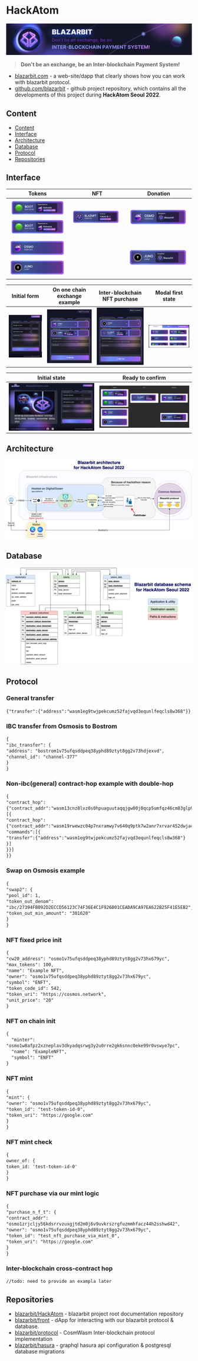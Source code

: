 # HackAtom

![logo](./resources/logo.jpg)

> **Don't be an exchange, be an Inter-blockchain Payment System!**

* [blazarbit.com](https://blazarbit.com/) - a web-site/dapp that clearly shows how you can work with blazarbit protocol.
* [github.com/blazarbit](https://github.com/blazarbit) - github project repository, which contains all the developments of this project during **HackAtom Seoul 2022**.

## Content
* [Content](#Content)
* [Interface](#Interface)
* [Architecture](#Architecture)
* [Database](#Database)
* [Protocol](#Protocol)
* [Repositories](#Repositories)

## Interface

 Tokens                              |  NFT                                 | Donation                           |
:----------------------------------:|:------------------------------------:|:-----------------------------------:|
 ![](./resources/screenshots/1.png)  |  ![](./resources/screenshots/3.png)  | ![](./resources/screenshots/4.png) |
 ![](./resources/screenshots/2.png)  |                                      | ![](./resources/screenshots/5.png) |

Initial form                        |  On one chain exchange example       | Inter-blockchain NFT purchase       | Modal first state                  |
:----------------------------------:|:------------------------------------:|:-----------------------------------:|:----------------------------------:|
![](./resources/screenshots/6.png)  |  ![](./resources/screenshots/8.png)  | ![](./resources/screenshots/9.png)  | ![](./resources/screenshots/7.png) |

Initial state                       |  Ready to confirm                    | 
:----------------------------------:|:------------------------------------:|
![](./resources/screenshots/10.png)  |  ![](./resources/screenshots/11.png)  |

## Architecture

![logo](./resources/architecture.jpeg)

## Database

![logo](./resources/database.jpeg)

## Protocol

### General transfer
```
{"transfer":{"address":"wasm1eg9twjpekcumz52fajvqd3equnlfeqcls8w368"}}
```

### IBC transfer from Osmosis to Bostrom
```
{
"ibc_transfer": {
"address": "bostrom1v75ufqsddpeq38yphd89ztyt8gg2v73hdjexvd",
"channel_id": "channel-377"
}
}
```
### Non-ibc(general) contract-hop example with double-hop
```
{
"contract_hop":{"contract_addr":"wasm13cnz8lvz0s0hpuaguutaqqjgw00j0qcp5umfqz46cm83glp97pnse2qyfx","commands":[{
"contract_hop":{"contract_addr":"wasm19rwewzc04p7nxramwy7v640q9ptk7w2anr7xrvar452dwja468cqta0pee", "commands":[{
"transfer":{"address":"wasm1eg9twjpekcumz52fajvqd3equnlfeqcls8w368"}
}]
}}]
}}
```
### Swap on Osmosis example
```
{
"swap2": {
"pool_id": 1,
"token_out_denom": "ibc/27394FB092D2ECCD56123C74F36E4C1F926001CEADA9CA97EA622B25F41E5EB2",
"token_out_min_amount": "301620"
}
}
```
### NFT fixed price init
```
{
"cw20_address": "osmo1v75ufqsddpeq38yphd89ztyt8gg2v73hx679yc",
"max_tokens": 100,
"name": "Example NFT",
"owner": "osmo1v75ufqsddpeq38yphd89ztyt8gg2v73hx679yc",
"symbol": "ENFT",
"token_code_id": 542,
"token_uri": "https://cosmos.network",
"unit_price": "20"
}
```
### NFT on chain init
```
{
  "minter": "osmo1w8afpz2xzneplav3dkyadqsrwg3y2u0rre2gk6snnc0eke99r0vswye7pc",
  "name": "ExampleNFT",
  "symbol": "ENFT"
}
```

### NFT mint
```
{
"mint": {
"owner": "osmo1v75ufqsddpeq38yphd89ztyt8gg2v73hx679yc",
"token_id": "test-token-id-0",
"token_uri": "https://google.com"
}
}
```
### NFT mint check
```
{
owner_of: {
token_id: 'test-token-id-0'
}
}
```
### NFT purchase via our mint logic
```
{
"purchase_n_f_t": {
"contract_addr": "osmo1zrjcljy56kdsrrvzuxgjtd2m0j6v9uvkrszrgfuzmmhfacz44h2sshwd42",
"owner": "osmo1v75ufqsddpeq38yphd89ztyt8gg2v73hx679yc",
"token_id": "test_nft_purchase_via_mint_0",
"token_uri": "https://google.com"
}
}
```
### Inter-blockchain cross-contract hop
```
//todo: need to provide an exampla later
```

## Repositories

* [blazarbit/HackAtom](https://github.com/blazarbit/HackAtom) - blazarbit project root documentation repository
* [blazarbit/front](https://github.com/blazarbit/front) - dApp for interacting with our blazarbit protocol & database.
* [blazarbit/protocol](https://github.com/blazarbit/protocol) - CosmWasm Inter-blockchain protocol implementation
* [blazarbit/hasura](https://github.com/blazarbit/hasura) - graphql hasura api configuration & postgresql database migrations
